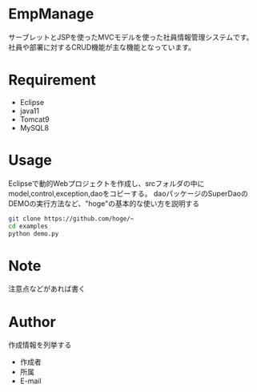 # EmpManage
サーブレットとJSPを使ったMVCモデルを使った社員情報管理システムです。
社員や部署に対するCRUD機能が主な機能となっています。
 
# Requirement
* Eclipse
* java11
* Tomcat9
* MySQL8

# Usage
 Eclipseで動的Webプロジェクトを作成し、srcフォルダの中にmodel,control,exception,daoをコピーする。
 daoパッケージのSuperDaoの
DEMOの実行方法など、"hoge"の基本的な使い方を説明する
 
```bash
git clone https://github.com/hoge/~
cd examples
python demo.py
```
 
# Note
 
注意点などがあれば書く
 
# Author
 
作成情報を列挙する
 
* 作成者
* 所属
* E-mail
